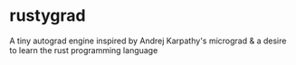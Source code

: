 # rustygrad

A tiny autograd engine inspired by Andrej Karpathy's micrograd & a desire to learn the rust programming language